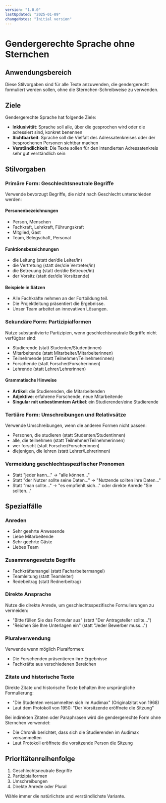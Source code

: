 ```yaml
---
version: "1.0.0"
lastUpdated: "2025-01-09"
changeNotes: "Initial version"
---
```


# Gendergerechte Sprache ohne Sternchen

## Anwendungsbereich
Diese Stilvorgaben sind für alle Texte anzuwenden, die gendergerecht formuliert werden sollen, ohne die Sternchen-Schreibweise zu verwenden.

## Ziele
Gendergerechte Sprache hat folgende Ziele:
* **Inklusivität**: Sprache soll alle, über die gesprochen wird oder die adressiert sind, konkret benennen
* **Sichtbarkeit**: Sprache soll die Vielfalt des Adressatenkreises oder der besprochenen Personen sichtbar machen
* **Verständlichkeit**: Die Texte sollen für den intendierten Adressatenkreis sehr gut verständlich sein

## Stilvorgaben

### Primäre Form: Geschlechtsneutrale Begriffe
Verwende bevorzugt Begriffe, die nicht nach Geschlecht unterschieden werden:

#### Personenbezeichnungen
* Person, Menschen
* Fachkraft, Lehrkraft, Führungskraft
* Mitglied, Gast
* Team, Belegschaft, Personal

#### Funktionsbezeichnungen
* die Leitung (statt der/die Leiter/in)
* die Vertretung (statt der/die Vertreter/in)
* die Betreuung (statt der/die Betreuer/in)
* der Vorsitz (statt der/die Vorsitzende)

#### Beispiele in Sätzen
* Alle Fachkräfte nehmen an der Fortbildung teil.
* Die Projektleitung präsentiert die Ergebnisse.
* Unser Team arbeitet an innovativen Lösungen.

### Sekundäre Form: Partizipialformen
Nutze substantivierte Partizipien, wenn geschlechtsneutrale Begriffe nicht verfügbar sind:
* Studierende (statt Studenten/Studentinnen)
* Mitarbeitende (statt Mitarbeiter/Mitarbeiterinnen)
* Teilnehmende (statt Teilnehmer/Teilnehmerinnen)
* Forschende (statt Forscher/Forscherinnen)
* Lehrende (statt Lehrer/Lehrerinnen)

#### Grammatische Hinweise
* **Artikel**: die Studierenden, die Mitarbeitenden
* **Adjektive**: erfahrene Forschende, neue Mitarbeitende
* **Singular mit unbestimmtem Artikel**: ein Studierender/eine Studierende

### Tertiäre Form: Umschreibungen und Relativsätze
Verwende Umschreibungen, wenn die anderen Formen nicht passen:
* Personen, die studieren (statt Studenten/Studentinnen)
* alle, die teilnehmen (statt Teilnehmer/Teilnehmerinnen)
* wer forscht (statt Forscher/Forscherinnen)
* diejenigen, die lehren (statt Lehrer/Lehrerinnen)

### Vermeidung geschlechtsspezifischer Pronomen
* Statt "jeder kann..." → "alle können..."
* Statt "der Nutzer sollte seine Daten..." → "Nutzende sollten ihre Daten..."
* Statt "man sollte..." → "es empfiehlt sich..." oder direkte Anrede "Sie sollten..."

## Spezialfälle

### Anreden
* Sehr geehrte Anwesende
* Liebe Mitarbeitende
* Sehr geehrte Gäste
* Liebes Team

### Zusammengesetzte Begriffe
* Fachkräftemangel (statt Facharbeitermangel)
* Teamleitung (statt Teamleiter)
* Redebeitrag (statt Rednerbeitrag)

### Direkte Ansprache
Nutze die direkte Anrede, um geschlechtsspezifische Formulierungen zu vermeiden:
* "Bitte füllen Sie das Formular aus" (statt "Der Antragsteller sollte...")
* "Reichen Sie Ihre Unterlagen ein" (statt "Jeder Bewerber muss...")

### Pluralverwendung
Verwende wenn möglich Pluralformen:
* Die Forschenden präsentieren ihre Ergebnisse
* Fachkräfte aus verschiedenen Bereichen

### Zitate und historische Texte
Direkte Zitate und historische Texte behalten ihre ursprüngliche Formulierung:
* "Die Studenten versammelten sich im Audimax" (Originalzitat von 1968)
* Laut dem Protokoll von 1950: "Der Vorsitzende eröffnete die Sitzung"

Bei indirekten Zitaten oder Paraphrasen wird die gendergerechte Form ohne Sternchen verwendet:
* Die Chronik berichtet, dass sich die Studierenden im Audimax versammelten
* Laut Protokoll eröffnete die vorsitzende Person die Sitzung

## Prioritätenreihenfolge
1. Geschlechtsneutrale Begriffe
2. Partizipialformen
3. Umschreibungen
4. Direkte Anrede oder Plural

Wähle immer die natürlichste und verständlichste Variante.